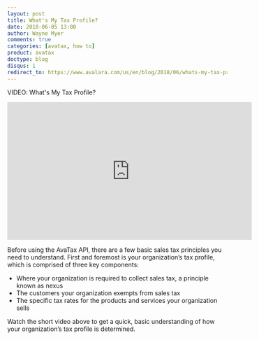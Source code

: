 ```yaml
---
layout: post
title: What's My Tax Profile?
date: 2018-06-05 13:00
author: Wayne Myer
comments: true
categories: [avatax, how to]
product: avatax
doctype: blog
disqus: 1
redirect_to: https://www.avalara.com/us/en/blog/2018/06/whats-my-tax-profile.html
---
```


VIDEO: What's My Tax Profile?

<iframe width="560" height="315" src="https://www.youtube.com/embed/RjiuxPd2kzI" frameborder="0" allow="autoplay; encrypted-media" allowfullscreen></iframe>

Before using the AvaTax API, there are a few basic sales tax principles you need to understand. First and foremost is your organization’s tax profile, which is comprised of three key components:
<ul style="list-style-type: disc; padding-left: 1.5em;">
    <li style="text-align: left;">Where your organization is required to collect sales tax, a principle known as nexus</li>
    <li style="text-align: left;">The customers your organization exempts from sales tax</li>
    <li style="text-align: left;">The specific tax rates for the products and services your organization sells</li>
</ul>
Watch the short video above to get a quick, basic understanding of how your organization’s tax profile is determined.
